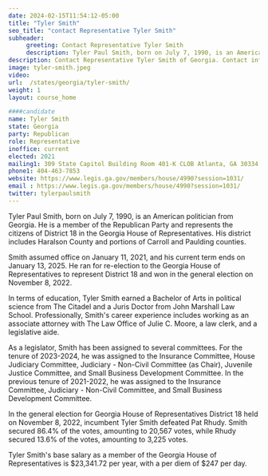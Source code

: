 ```yaml
---
date: 2024-02-15T11:54:12-05:00
title: "Tyler Smith"
seo_title: "contact Representative Tyler Smith"
subheader:
     greeting: Contact Representative Tyler Smith
     description: Tyler Paul Smith, born on July 7, 1990, is an American politician from Georgia. He is a member of the Republican Party and represents the citizens of District 18 in the Georgia House of Representatives. His district includes Haralson County and portions of Carroll and Paulding counties.
description: Contact Representative Tyler Smith of Georgia. Contact information for Tyler Smith includes email address, phone number, and mailing address.
image: tyler-smith.jpeg
video:
url:  /states/georgia/tyler-smith/
weight: 1
layout: course_home

####candidate
name: Tyler Smith
state: Georgia
party: Republican
role: Representative
inoffice: current
elected: 2021
mailing1: 309 State Capitol Building Room 401-K CLOB Atlanta, GA 30334
phone1: 404-463-7853
website: https://www.legis.ga.gov/members/house/4990?session=1031/
email : https://www.legis.ga.gov/members/house/4990?session=1031/
twitter: tylerpaulsmith
---
```


Tyler Paul Smith, born on July 7, 1990, is an American politician from Georgia. He is a member of the Republican Party and represents the citizens of District 18 in the Georgia House of Representatives. His district includes Haralson County and portions of Carroll and Paulding counties.

Smith assumed office on January 11, 2021, and his current term ends on January 13, 2025. He ran for re-election to the Georgia House of Representatives to represent District 18 and won in the general election on November 8, 2022.

In terms of education, Tyler Smith earned a Bachelor of Arts in political science from The Citadel and a Juris Doctor from John Marshall Law School. Professionally, Smith's career experience includes working as an associate attorney with The Law Office of Julie C. Moore, a law clerk, and a legislative aide.

As a legislator, Smith has been assigned to several committees. For the tenure of 2023-2024, he was assigned to the Insurance Committee, House Judiciary Committee, Judiciary - Non-Civil Committee (as Chair), Juvenile Justice Committee, and Small Business Development Committee. In the previous tenure of 2021-2022, he was assigned to the Insurance Committee, Judiciary - Non-Civil Committee, and Small Business Development Committee.

In the general election for Georgia House of Representatives District 18 held on November 8, 2022, incumbent Tyler Smith defeated Pat Rhudy. Smith secured 86.4% of the votes, amounting to 20,567 votes, while Rhudy secured 13.6% of the votes, amounting to 3,225 votes.

Tyler Smith's base salary as a member of the Georgia House of Representatives is $23,341.72 per year, with a per diem of $247 per day.
